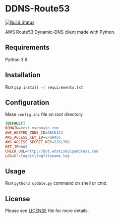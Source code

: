 # DDNS-Route53
[![Build Status](https://travis-ci.com/dongbum/DDNS-Route53.svg?branch=master)](https://travis-ci.com/dongbum/DDNS-Route53)

AWS Route53 Dynamic-DNS client made with Python.

## Requirements
Python 3.6

## Installation
Run `pip install -r requirements.txt`

## Configuration
Make `config.ini` file on root directory.

```INI
[DEFAULT]
DOMAIN=test.mydomain.com
AWS_HOSTED_ZONE_ID=ABCD123
AWS_ACCESS_KEY_ID=EFGH456
AWS_ACCESS_SECRET_KEY=IJKL789
GET_IP=AWS
CHECK_URL=http://bot.whatismyipaddress.com
LOG=D:\logdir\logfilename.log
```

## Usage
Run `python3 update.py` command on shell or cmd.

## License
Please see [LICENSE](LICENSE) file for more details.
